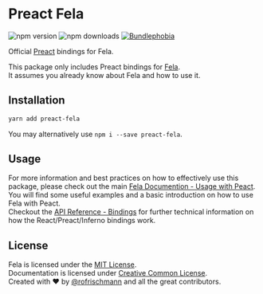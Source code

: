 # Preact Fela

<img alt="npm version" src="https://badge.fury.io/js/preact-fela.svg"> <img alt="npm downloads" src="https://img.shields.io/npm/dm/preact-fela.svg"> <a href="https://bundlephobia.com/result?p=preact-fela@latest"><img alt="Bundlephobia" src="https://img.shields.io/bundlephobia/min/preact-fela.svg"></a>

Official [Preact](https://github.com/Preactjs/Preact) bindings for Fela.

This package only includes Preact bindings for [Fela](http://github.com/rofrischmann/fela).<br>
It assumes you already know about Fela and how to use it.

## Installation
```sh
yarn add preact-fela
```
You may alternatively use `npm i --save preact-fela`.


## Usage
For more information and best practices on how to effectively use this package, please check out the main [Fela Documention - Usage with Peact](http://fela.js.org/docs/guides/UsageWithPreact.html). You will find some useful examples and a basic introduction on how to use Fela with Peact.<br>
Checkout the [API Reference - Bindings](http://fela.js.org/docs/API.html#bindings) for further technical information on how the React/Preact/Inferno bindings work.

## License
Fela is licensed under the [MIT License](http://opensource.org/licenses/MIT).<br>
Documentation is licensed under [Creative Common License](http://creativecommons.org/licenses/by/4.0/).<br>
Created with ♥ by [@rofrischmann](http://rofrischmann.de) and all the great contributors.
